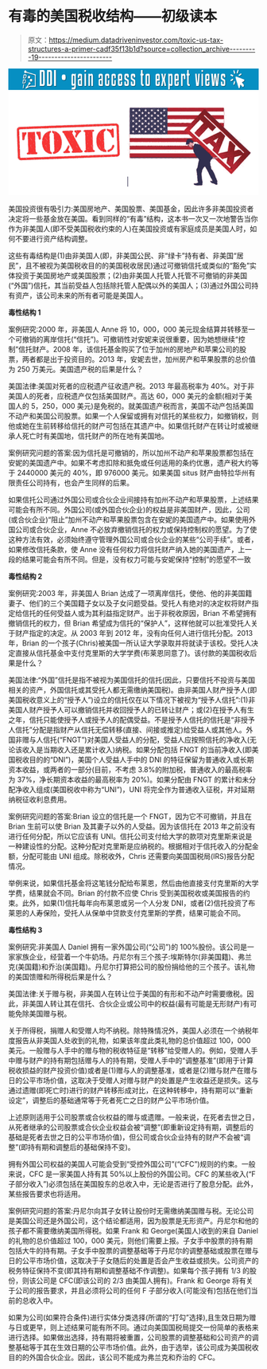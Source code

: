 # 有毒的美国税收结构——初级读本

> 原文：<https://medium.datadriveninvestor.com/toxic-us-tax-structures-a-primer-cadf35f13b1d?source=collection_archive---------19----------------------->

[![](img/ea882d06bfa68142d7440974aad9a391.png)](http://www.track.datadriveninvestor.com/1B9E)![](img/0a13a1b1d89f7cc1b7b115fa9c756c86.png)

美国投资很有吸引力:美国房地产、美国股票、美国基金，因此许多非美国投资者决定将一些基金放在美国。看到同样的“有毒”结构，这本书一次又一次地警告当你作为非美国人(即不受美国税收约束的人)在美国投资或有家庭成员是美国人时，如何不要进行资产结构调整。

这些有毒结构是(1)由非美国人(即，非美国公民、非“绿卡”持有者、非美国“居民”，且不被视为美国税收目的的美国税收居民)通过可撤销信托或类似的“豁免”实体投资于美国房地产或美国股票；(2)由非美国人托管人托管不可撤销的非美国(“外国”)信托，其当前受益人包括除托管人配偶以外的美国人；(3)通过外国公司持有资产，该公司未来的所有者可能是美国人。

**毒性结构 1**

案例研究:2000 年，非美国人 Anne 将 10，000，000 美元现金结算并转移至一个可撤销的离岸信托(“信托”)。可撤销性对安妮来说很重要，因为她想继续“控制”信托财产。2008 年，该信托基金购买了位于加州的房地产和苹果公司的股票，两者都是出于投资目的。2013 年，安妮去世，加州房产和苹果股票的总价值为 250 万美元。美国遗产税的后果是什么？

美国法律:美国对死者的应税遗产征收遗产税。2013 年最高税率为 40%。对于非美国人的死者，应税遗产仅包括美国财产。高达 60，000 美元的金额(相对于美国人的 5，250，000 美元)是免税的。就美国遗产税而言，美国不动产包括美国不动产和美国公司股票。如果一个人保留或拥有对信托的某些权力，如撤销权，则他或她在生前转移给信托的财产可包括在其遗产中。如果信托财产在转让时或被继承人死亡时有美国地，信托财产的所在地有美国地。

案例研究问题的答案:因为信托是可撤销的，所以加州不动产和苹果股票都包括在安妮的美国遗产中。如果不考虑扣除和抵免或任何适用的条约优惠，遗产税大约等于 2440000 美元的 40%，即 976000 美元。如果美国 situs 财产由特拉华州有限责任公司持有，也会产生同样的后果。

如果信托公司通过外国公司或合伙企业间接持有加州不动产和苹果股票，上述结果可能会有所不同。外国公司(或外国合伙企业)的权益是非美国财产，因此，公司(或合伙企业)“阻止”加州不动产和苹果股票包含在安妮的美国遗产中。如果使用外国公司或合伙企业，Anne 不必放弃撤销信托的权力或保持控制权的愿望。为了使这种方法有效，必须始终遵守管理外国公司或合伙企业的某些“公司手续”。或者，如果修改信托条款，使 Anne 没有任何权力将信托财产纳入她的美国遗产，上一段的结果可能会有所不同。但是，没有权力可能与安妮保持“控制”的愿望不一致

**毒性结构 2**

案例研究:2003 年，非美国人 Brian 达成了一项离岸信托，使他、他的非美国籍妻子、他们的三个美国籍子女以及子女问题受益。受托人有绝对的决定权将财产指定给信托的任何受益人或为其利益指定财产。出于非税收原因，Brian 不希望拥有撤销信托的权力，但 Brian 希望成为信托的“保护人”，这样他就可以批准受托人关于财产指定的决定。从 2003 年到 2012 年，没有向任何人进行信托分配。2013 年，Brian 的一个孩子(Chris)被美国一所认证大学录取并将就读于该校。受托人决定直接从信托基金中支付克里斯的大学学费(布莱恩同意了)。该付款的美国税收后果是什么？

美国法律:“外国”信托是指不被视为美国信托的信托(因此，只要信托不投资与美国相关的资产，外国信托或其受托人都无需缴纳美国税)。由非美国人财产授予人(即美国税收意义上的“授予人”)设立的信托仅在以下情况下被视为“授予人信托”:(1)非美国人财产授予人可以撤销信托并收回授予人的已转让财产；或(2)在授予人有生之年，信托只能使授予人或授予人的配偶受益。不是授予人信托的信托是“非授予人信托”分配是指财产从信托无偿转移(直接、间接或推定)给受益人或其他人。外国非赠与人信托(“FNGT”)对美国人受益人的分配，受益人应按照信托的净收入(无论该收入是当期收入还是累计收入)纳税。如果分配包括 FNGT 的当前净收入(即美国税收目的的“DNI”)，美国个人受益人手中的 DNI 的特征保留为普通收入或长期资本收益，或两者的一部分(目前，不考虑 3.8%的附加税，普通收入的最高税率为 37%，净长期资本收益的最高税率为 20%)。如果分配由 FNGT 的累计和未分配净收入组成(美国税收中称为“UNI”)，UNI 将完全作为普通收入征税，并对延期纳税征收利息费用。

案例研究问题的答案:Brian 设立的信托是一个 FNGT，因为它不可撤销，并且在 Brian 生前可以使 Brian 及其妻子以外的人受益。因为该信托在 2013 年之前没有进行任何分配，所以它应该有 UNI。信托公司支付给大学的款项对克里斯来说是一种建设性的分配。这种分配对克里斯是应纳税的。根据相对于信托收入的分配金额，分配可能由 UNI 组成。除税收外，Chris 还需要向美国国税局(IRS)报告分配情况。

举例来说，如果信托基金将这笔钱分配给布莱恩，然后由他直接支付克里斯的大学学费，结果就会不同。Brian 的付款不应使 Chris 受到美国税收或美国报告的约束。此外，如果(1)信托每年向布莱恩或另一个人分发 DNI，或者(2)信托投资了布莱恩的人寿保险，受托人从保单中贷款支付克里斯的学费，结果可能会不同。

**毒性结构 3**

案例研究:非美国人 Daniel 拥有一家外国公司(“公司”)的 100%股份。该公司是一家家族企业，经营着一个牛奶场。丹尼尔有三个孩子:埃斯特尔(非美国籍)、弗兰克(美国籍)和乔治(美国籍)。丹尼尔打算把公司的股份捐给他的三个孩子。该礼物的美国馈赠和所得税后果是什么？

美国法律:关于赠与税，非美国人在转让位于美国的有形和不动产时需要缴税。因此，非美国人转让其在信托、合伙企业或公司中的权益(最有可能是无形财产)有可能免除美国赠与税。

关于所得税，捐赠人和受赠人均不纳税。除特殊情况外，美国人必须在一个纳税年度报告从非美国人处收到的礼物，如果该年度此类礼物的总价值超过 100，000 美元。一般赠与人手中的赠与物的税收特征是“转移”给受赠人的。例如，受赠人手中赠与财产的持有期包括赠与人的持有期，受赠人手中的“调整基准”(即用于计算税收损益的财产投资价值)或者是(1)赠与人的调整基准，或者是(2)赠与财产在赠与日的公平市场价值，这取决于受赠人对赠与财产的处置是产生收益还是损失。这与通过遗赠(即死亡时)进行的财产转移形成对比，在这种转移中，持有期可以“重新设定”，调整后的基础通常等于死者死亡之日的财产公平市场价值。

上述原则适用于公司股票或合伙权益的赠与或遗赠。一般来说，在死者去世之日，从死者继承的公司股票或合伙企业权益会被“调整”(即重新设定持有期，调整后的基础是死者去世之日的公平市场价值)，但公司或合伙企业持有的财产不会被“调整”(即持有期和调整后的基础保持不变)。

拥有外国公司权益的美国人可能会受到“受控外国公司”(“CFC”)规则的约束。一般来说，CFC 是一家美国人持有其 50%以上股份的外国公司。CFC 的某些收入(“F 子部分收入”)必须包括在美国股东的总收入中，无论是否进行了股息分配。此外，某些报告要求也将适用。

案例研究问题的答案:丹尼尔向其子女转让股份时无需缴纳美国赠与税。无论公司是美国公司还是外国公司，这个结论都适用，因为股票是无形资产。丹尼尔和他的孩子都不需要缴纳美国所得税。如果 Frank 和 George(美国人)收到的来自 Daniel 的礼物的总价值超过 100，000 美元，则他们需要上报。子女手中股票的持有期包括大牛的持有期。子女手中股票的调整基础等于丹尼尔的调整基础或股票在赠与日的公平市场价值，这取决于子女随后的处置是否会产生收益或损失。公司资产的税务特征保持不变(即其持有期和调整基础不作调整)。如果每个孩子拥有 1/3 的股份，则该公司是 CFC(即该公司的 2/3 由美国人拥有)。Frank 和 George 将有关于公司的报告要求，并且必须将公司的任何 F 子部分收入(可能没有)包括在他们当前的总收入中。

如果为公司(如果符合条件)进行实体分类选择(所谓的“打勾”选择),且生效日期为赠与日或更早，则上述结果可能有所不同。通过向美国国税局提交一份简单的表格来进行选择。如果做出选择，持有期将被重置，公司股票的调整基础和公司资产的调整基础等于其在生效日期的公平市场价值。此外，由于选举，该公司成为美国税收目的的外国合伙企业。因此，该公司不能成为弗兰克和乔治的 CFC。